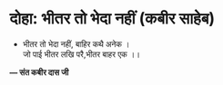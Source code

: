 # दोहा: भीतर तो भेदा नहीं (कबीर साहेब)

- भीतर तो भेदा नहीं, बाहिर कथै अनेक ।\
  जो पाई भीतर लखि परै,भीतर बाहर एक ।।

**— संत कबीर दास जी**
